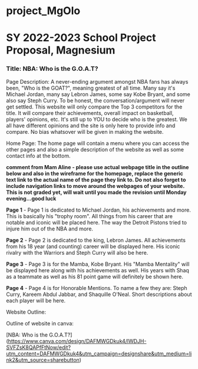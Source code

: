 # project_MgOlo
# SY 2022-2023 School Project Proposal, Magnesium

### Title: NBA: Who is the G.O.A.T?

Page Description:
  A never-ending argument amongst NBA fans has always been, "Who is the GOAT?", meaning greatest of all time. Many say it's Michael Jordan, many say Lebron James, some say Kobe Bryant, and some also say Steph Curry. To be honest, the conversation/argument will never get settled. This website will only compare the Top 3 competitors for the title. It will compare their achievements, overall impact on basketball, players' opinions, etc. It's still up to YOU to decide who is the greatest. We all have different opinions and the site is only here to provide info and compare. No bias whatsover will be given in making the website. 

Home Page: The home page will contain a menu where you can access the other pages and also a simple description of the website as well as some contact info at the bottom.

**comment from Mam Aline - please use actual webpage title in the outline below and also in the wireframe for the homepage, replace the generic text link to the actual name of the page they link to. Do not also forget to include navigation links to move around the webpages of your website. This is not graded yet, will wait until you made the revision until Monday evening...good luck**  

**Page 1** - Page 1 is dedicated to Michael Jordan, his achievements and more. This is basically his "trophy room". All things from his career that are notable and iconic will be placed here. The way the Detroit Pistons tried to injure him out of the NBA and more.  

**Page 2** - Page 2 is dedicated to the king, Lebron James. All achievements from his 18 year (and counting) career will be displayed here. His iconic rivalry with the Warriors and Steph Curry will also be here. 

**Page 3** - Page 3 is for the Mamba, Kobe Bryant. His "Mamba Mentality" will be displayed here along with his achievements as well. His years with Shaq as a teammate as well as his 81 point game will definitely be shown here. 

**Page 4** - Page 4 is for Honorable Mentions. To name a few they are: Steph Curry, Kareem Abdul Jabbar, and Shaquille O'Neal. Short descriptions about each player will be here. 

 Website Outline:   

Outline of website in canva: 

[NBA: Who is the G.O.A.T?] (https://www.canva.com/design/DAFMWGDkuk4/lWDJH-SVFZsK8QAPfFtNow/edit?utm_content=DAFMWGDkuk4&utm_campaign=designshare&utm_medium=link2&utm_source=sharebutton)
